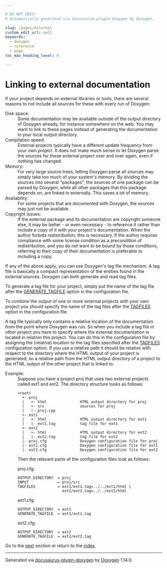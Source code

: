 ```yaml
---

# DO NOT EDIT!
# Automatically generated via docusaurus-plugin-doxygen by Doxygen.

slug: /pages/external
custom_edit_url: null
keywords:
  - doxygen
  - reference
  - page
toc_max_heading_level: 4

---
```


<div class="doxyPage">

# Linking to external documentation




If your project depends on external libraries or tools, there are several reasons to not include all sources for these with every run of Doxygen:

<dl class="doxyVariableList">
<dt>Disk space:</dt>
<dd>Some documentation may be available outside of the output directory of Doxygen already, for instance somewhere on the web. You may want to link to these pages instead of generating the documentation in your local output directory.</dd>
<dt>Compilation speed:</dt>
<dd>External projects typically have a different update frequency from your own project. It does not make much sense to let Doxygen parse the sources for these external project over and over again, even if nothing has changed.</dd>
<dt>Memory:</dt>
<dd>For very large source trees, letting Doxygen parse all sources may simply take too much of your system's memory. By dividing the sources into several "packages", the sources of one package can be parsed by Doxygen, while all other packages that this package depends on, are linked in externally. This saves a lot of memory.</dd>
<dt>Availability:</dt>
<dd>For some projects that are documented with Doxygen, the sources may just not be available.</dd>
<dt>Copyright issues:</dt>
<dd>If the external package and its documentation are copyright someone else, it may be better - or even necessary - to reference it rather than include a copy of it with your project's documentation. When the author forbids redistribution, this is necessary. If the author requires compliance with some license condition as a precondition of redistribution, and you do not want to be bound by those conditions, referring to their copy of their documentation is preferable to including a copy.</dd>
</dl>

If any of the above apply, you can use Doxygen's tag file mechanism. A tag file is basically a compact representation of the entities found in the external sources. Doxygen can both generate and read tag files.

To generate a tag file for your project, simply put the name of the tag file after the <a href="/web-doxygen/docs/pages/config/#cfg_generate_tagfile">GENERATE\_TAGFILE</a> option in the configuration file.

To combine the output of one or more external projects with your own project you should specify the name of the tag files after the <a href="/web-doxygen/docs/pages/config/#cfg_tagfiles">TAGFILES</a> option in the configuration file.

A tag file typically only contains a relative location of the documentation from the point where Doxygen was run. So when you include a tag file in other project you have to specify where the external documentation is located in relation this project. You can do this in the configuration file by assigning the (relative) location to the tag files specified after the <a href="/web-doxygen/docs/pages/config/#cfg_tagfiles">TAGFILES</a> configuration option. If you use a relative path it should be relative with respect to the directory where the HTML output of your project is generated; so a relative path from the HTML output directory of a project to the HTML output of the other project that is linked to.

<dl class="doxySectionUser">
<dt>Example: </dt>
<dd>
Suppose you have a project <span class="doxyComputerOutput">proj</span> that uses two external projects called <span class="doxyComputerOutput">ext1</span> and <span class="doxyComputerOutput">ext2</span>. The directory structure looks as follows:
</dd>
</dl>


<dl class="doxySectionUser">
<dt></dt>
<dd>
<pre><code>&lt;root&gt;
  +- proj
  |   +- html               HTML output directory for proj
  |   +- src                sources for proj
  |   |- proj.cpp
  +- ext1
  |   +- html               HTML output directory for ext1
  |   |- ext1.tag           tag file for ext1
  +- ext2
  |   +- html               HTML output directory for ext2
  |   |- ext2.tag           tag file for ext2
  |- proj.cfg               Doxygen configuration file for proj
  |- ext1.cfg               Doxygen configuration file for ext1
  |- ext2.cfg               Doxygen configuration file for ext2
</code></pre>
</dd>
</dl>


<dl class="doxySectionUser">
<dt></dt>
<dd>
Then the relevant parts of the configuration files look as follows:
</dd>
</dl>


<dl class="doxySectionUser">
<dt></dt>
<dd>
proj.cfg:


<pre><code>OUTPUT_DIRECTORY  = proj
INPUT             = proj/src
TAGFILES          = ext1/ext1.tag=../../ext1/html \
                    ext2/ext2.tag=../../ext2/html
</code></pre>


ext1.cfg:


<pre><code>OUTPUT_DIRECTORY  = ext1
GENERATE_TAGFILE  = ext1/ext1.tag
</code></pre>


ext2.cfg:


<pre><code>OUTPUT_DIRECTORY  = ext2
GENERATE_TAGFILE  = ext2/ext2.tag
</code></pre>
</dd>
</dl>

 
Go to the <a href="/docs/pages/faq/">next</a> section or return to the
 <a href="/docs/">index</a>.


<hr/>

<p class="doxyGeneratedBy">Generated via <a href="https://github.com/xpack/docusaurus-plugin-doxygen">docusaurus-plugin-doxygen</a> by <a href="https://www.doxygen.nl">Doxygen</a> 1.14.0.</p>

</div>
